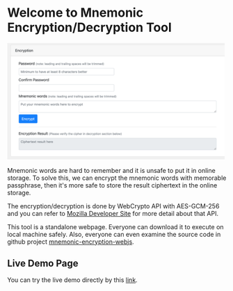 # Welcome to Mnemonic Encryption/Decryption Tool

<img src="/demo/demo-screen.png?raw=true" width="500px"/>

Mnemonic words are hard to remember and it is unsafe to put it in online storage. To solve this, we can encrypt the mnemonic words with memorable passphrase, then it's more safe to store the result ciphertext in the online storage.

The encryption/decryption is done by WebCrypto API with AES-GCM-256 and you can refer to [Mozilla Developer Site](https://developer.mozilla.org/en-US/docs/Web/API/Web_Crypto_API) for more detail about that API.

This tool is a standalone webpage. Everyone can download it to execute on local machine safely. Also, everyone can even examine the source code in github project [mnemonic-encryption-webjs](https://github.com/micwan88/mnemonic-encryption-webjs).

## Live Demo Page
You can try the live demo directly by this [link](https://rawgit.com/micwan88/micwan88/mnemonic-encryption-webjs/index.html).
